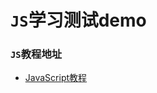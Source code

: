 # `JS`学习测试demo

### `JS`教程地址
- [JavaScript教程](https://www.w3cschool.cn/javascript/js-tutorial.html)
